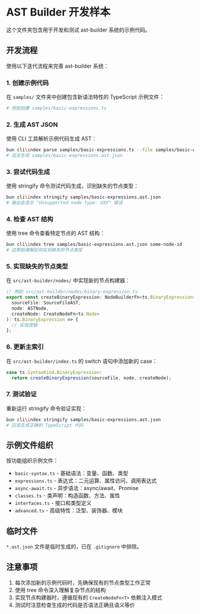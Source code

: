 # AST Builder 开发样本

这个文件夹包含用于开发和测试 ast-builder 系统的示例代码。

## 开发流程

使用以下迭代流程来完善 ast-builder 系统：

### 1. 创建示例代码
在 `samples/` 文件夹中创建包含新语法特性的 TypeScript 示例文件：
```bash
# 例如创建 samples/basic-expressions.ts
```

### 2. 生成 AST JSON
使用 CLI 工具解析示例代码生成 AST：
```bash
bun cli\index parse samples/basic-expressions.ts --file samples/basic-expressions.ast.json
# 这会生成 samples/basic-expressions.ast.json
```

### 3. 尝试代码生成
使用 stringify 命令测试代码生成，识别缺失的节点类型：
```bash
bun cli\index stringify samples/basic-expressions.ast.json
# 输出会显示 "Unsupported node type: XXX" 错误
```

### 4. 检查 AST 结构
使用 tree 命令查看特定节点的 AST 结构：
```bash
bun cli\index tree samples/basic-expressions.ast.json some-node-id
# 这帮助理解如何实现缺失的节点类型
```

### 5. 实现缺失的节点类型
在 `src/ast-builder/nodes/` 中实现新的节点构建器：
```typescript
// 例如 src/ast-builder/nodes/binary-expression.ts
export const createBinaryExpression: NodeBuilderFn<ts.BinaryExpression> = (
  sourceFile: SourceFileAST,
  node: ASTNode,
  createNode: CreateNodeFn<ts.Node>
): ts.BinaryExpression => {
  // 实现逻辑
};
```

### 6. 更新主索引
在 `src/ast-builder/index.ts` 的 switch 语句中添加新的 case：
```typescript
case ts.SyntaxKind.BinaryExpression:
  return createBinaryExpression(sourceFile, node, createNode);
```

### 7. 测试验证
重新运行 stringify 命令验证实现：
```bash
bun cli\index stringify samples/basic-expressions.ast.json
# 应该生成正确的 TypeScript 代码
```

## 示例文件组织

按功能组织示例文件：

- `basic-syntax.ts` - 基础语法：变量、函数、类型
- `expressions.ts` - 表达式：二元运算、属性访问、调用表达式
- `async-await.ts` - 异步语法：async/await、Promise
- `classes.ts` - 类声明：构造函数、方法、属性
- `interfaces.ts` - 接口和类型定义
- `advanced.ts` - 高级特性：泛型、装饰器、模块

## 临时文件

`*.ast.json` 文件是临时生成的，已在 `.gitignore` 中排除。

## 注意事项

1. 每次添加新的示例代码时，先确保现有的节点类型工作正常
2. 使用 tree 命令深入理解复杂节点的结构
3. 实现节点构建器时，遵循现有的 `CreateNodeFn<T>` 依赖注入模式
4. 测试时注意检查生成的代码是否语法正确且语义等价
